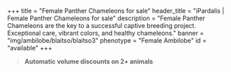 +++
title = "Female Panther Chameleons for sale"
header_title = "iPardalis | Female Panther Chameleons for sale"
description = "Female Panther Chameleons are the key to a successful captive breeding project. Exceptional care, vibrant colors, and healthy chameleons."
banner = "img/ambilobe/blaitso/blaitso3"
phenotype = "Female Ambilobe"
id = "available"
+++

> **Automatic volume discounts on 2+ animals**